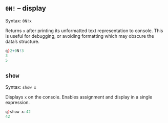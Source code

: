 ## `0N!` – display

Syntax: `0N!x`

Returns `x` after printing its unformatted text representation to console. This is useful for debugging, or avoiding formatting which may obscure the data’s structure.
```q
q)2+0N!3
3
5
```


## `show`

Syntax: `show x`

Displays `x` on the console. Enables assignment and display in a single expression.
```q
q)show x:42
42
```

